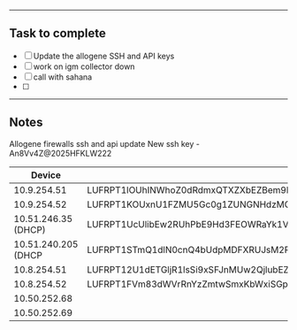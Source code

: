 
--------
## Task to complete

- [ ] Update the allogene SSH and API keys
- [ ] work on igm collector down
- [ ] call with sahana
- [ ]   

-----
##  Notes

Allogene firewalls ssh and api update
New ssh key - An8Vv4Z@2025HFKLW222

| Device              | API Key                                                                                                                                                              |
| ------------------- | -------------------------------------------------------------------------------------------------------------------------------------------------------------------- |
| 10.9.254.51         | LUFRPT1lOUhINWhoZ0dRdmxQTXZXbEZBem9lbUl4QWs9UWFaVG9hMmdxZ0tiVDZQNXpPQmxRbk1rOGg2WkJpaXEybFlhUFI2RCt3UjZwMjNiclpRdXR0WFk2bGZVb1VEbHlwcytWYVoxNDlKWEprSGZadnlVa1E9PQ== |
| 10.9.254.52         | LUFRPT1KOUxnU1FZMU5Gc0g1ZUNGNHdzMGt3WW41ckE9UWFaVG9hMmdxZ0tiVDZQNXpPQmxRbk1rOGg2WkJpaXEybFlhUFI2RCt3UnZFV01vTlIydzJNc0NFakt5WkNKUTk3ckNTNjY0WFc5Ky9PK2d4QjdQeVE9PQ== |
| 10.51.246.35 (DHCP) | LUFRPT1UcUlibEw2RUhPbE9Hd3FEOWRaYk1Vd09uV1k9QlRDUmZ0djI4NWZNbERLbXJQemlIUUt1NERJVXJGbk5uSG9OOVFjZ0xiZXk4bzIyRE5jYUI5c2tDNWRreWNzMHB3THVIU21FTTVERU4ydUtaQ2J6Qnc9PQ== |
| 10.51.240.205 (DHCP | LUFRPT1STmQ1dlN0cnQ4bUdpMDFXRUJsM2RmZ1gxUGM9QlRDUmZ0djI4NWZNbERLbXJQemlIUUt1NERJVXJGbk5uSG9OOVFjZ0xiZVRyTnBKem5OeEFTbUhSUjdQUmlkdzFJOW5vaGxhR1YrNndpTzRFd0FFQWc9PQ== |
| 10.8.254.51         | LUFRPT12U1dETGljR1lsSi9xSFJnMUw2QjlubEZzTlE9UWFaVG9hMmdxZ0tiVDZQNXpPQmxRbk1rOGg2WkJpaXEybFlhUFI2RCt3UVdUeCtaVktrYXZNY1JDbU9YTVU2NFY4L3Z6NE5QMXdsU2dJT1FISkh0UlE9PQ== |
| 10.8.254.52         | LUFRPT1FVm83dWVrRnYzZmtwSmxKbWxiSGpBS0wrWDQ9UWFaVG9hMmdxZ0tiVDZQNXpPQmxRbk1rOGg2WkJpaXEybFlhUFI2RCt3UlFEb2VpT216U2tzYW1vcEVPUEwzWTZHVmVlajlRcXJVQ20yd2luS1lxeFE9PQ== |
| 10.50.252.68        |                                                                                                                                                                      |
| 10.50.252.69        |                                                                                                                                                                      |
